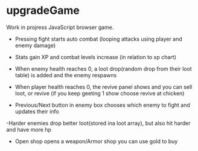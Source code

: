 # upgradeGame

Work in projress JavaScript browser game.

- Pressing fight starts auto combat
  (looping attacks using player and enemy damage)

- Stats gain XP and combat levels increase (in relation to xp chart)

- When enemy health reaches 0, a loot drop(random drop from their loot table) is added and the enemy respawns

- When player health reaches 0, the revive panel shows and you can sell loot, or revive (if you keep geeting 1 show choose revive at chicken)

- Previous/Next button in enemy box chooses which enemy to fight and updates their info

-Harder enemies drop better loot(stored ina loot array), but also hit harder and have more hp

- Open shop opens a weapon/Armor shop you can use gold to buy
